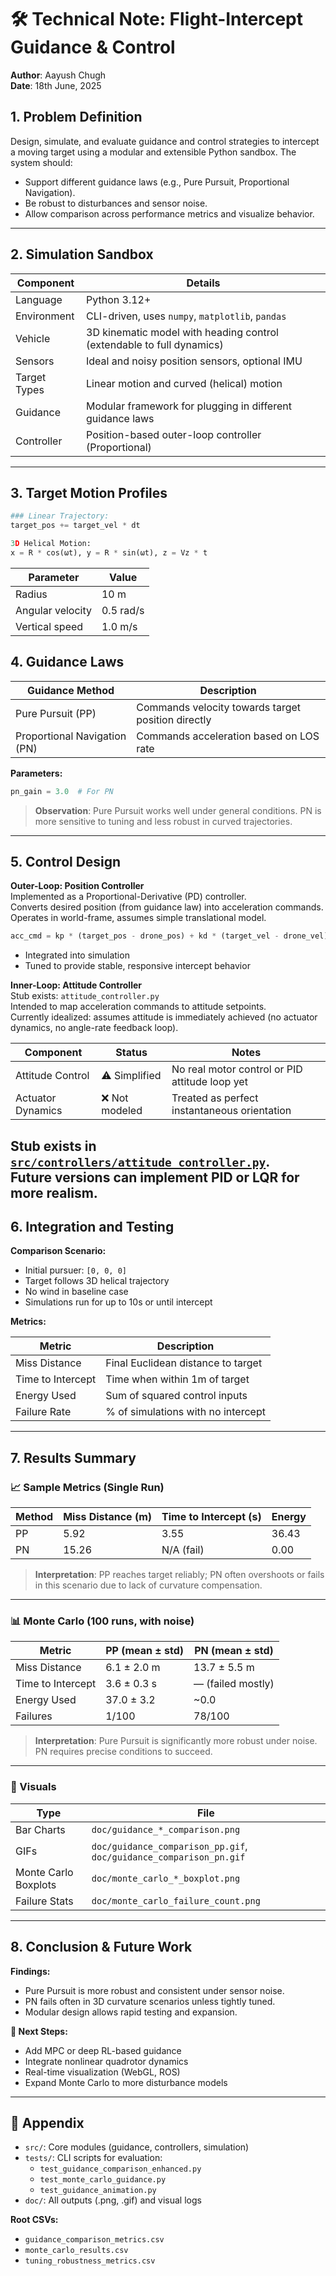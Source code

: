 
# 🛠️ Technical Note: Flight-Intercept Guidance & Control

**Author**: Aayush Chugh  
**Date**: 18th June, 2025

## 1. Problem Definition

Design, simulate, and evaluate guidance and control strategies to intercept a moving target using a modular and extensible Python sandbox. The system should:

- Support different guidance laws (e.g., Pure Pursuit, Proportional Navigation).
- Be robust to disturbances and sensor noise.
- Allow comparison across performance metrics and visualize behavior.

---

## 2. Simulation Sandbox

| Component     | Details                                                                 |
|---------------|-------------------------------------------------------------------------|
| Language      | Python 3.12+                                                             |
| Environment   | CLI-driven, uses `numpy`, `matplotlib`, `pandas`                        |
| Vehicle       | 3D kinematic model with heading control (extendable to full dynamics)   |
| Sensors       | Ideal and noisy position sensors, optional IMU                          |
| Target Types  | Linear motion and curved (helical) motion                               |
| Guidance      | Modular framework for plugging in different guidance laws               |
| Controller    | Position-based outer-loop controller (Proportional)                     |

---

## 3. Target Motion Profiles

```python
### Linear Trajectory:
target_pos += target_vel * dt

3D Helical Motion:
x = R * cos(ωt), y = R * sin(ωt), z = Vz * t
```
| Parameter        | Value     |
| ---------------- | --------- |
| Radius           | 10 m      |
| Angular velocity | 0.5 rad/s |
| Vertical speed   | 1.0 m/s   |



## 4. Guidance Laws

| Guidance Method              | Description                                        |
| ---------------------------- | -------------------------------------------------- |
| Pure Pursuit (PP)            | Commands velocity towards target position directly |
| Proportional Navigation (PN) | Commands acceleration based on LOS rate            |

**Parameters:**
```python
pn_gain = 3.0  # For PN
```
> **Observation**: Pure Pursuit works well under general conditions. PN is more sensitive to tuning and less robust in curved trajectories.
---

## 5. Control Design

**Outer-Loop: Position Controller**  
Implemented as a Proportional-Derivative (PD) controller.  
Converts desired position (from guidance law) into acceleration commands.  
Operates in world-frame, assumes simple translational model.

```python
acc_cmd = kp * (target_pos - drone_pos) + kd * (target_vel - drone_vel)
```

- Integrated into simulation
- Tuned to provide stable, responsive intercept behavior

**Inner-Loop: Attitude Controller**  
Stub exists: `attitude_controller.py`  
Intended to map acceleration commands to attitude setpoints.  
Currently idealized: assumes attitude is immediately achieved (no actuator dynamics, no angle-rate feedback loop).

| Component         | Status        | Notes                                          |
| ----------------- | ------------- | ---------------------------------------------- |
| Attitude Control  | ⚠️ Simplified | No real motor control or PID attitude loop yet |
| Actuator Dynamics | ❌ Not modeled | Treated as perfect instantaneous orientation   |

Stub exists in [`src/controllers/attitude_controller.py`](./src/controllers/attitude_controller.py).  
Future versions can implement PID or LQR for more realism.
---

## 6. Integration and Testing

**Comparison Scenario:**
- Initial pursuer: `[0, 0, 0]`
- Target follows 3D helical trajectory
- No wind in baseline case
- Simulations run for up to 10s or until intercept

**Metrics:**

| Metric            | Description                        |
| ----------------- | ---------------------------------- |
| Miss Distance     | Final Euclidean distance to target |
| Time to Intercept | Time when within 1m of target      |
| Energy Used       | Sum of squared control inputs      |
| Failure Rate      | % of simulations with no intercept |

---

## 7. Results Summary

### 📈 Sample Metrics (Single Run)

| Method | Miss Distance (m) | Time to Intercept (s) | Energy |
| ------ | ----------------- | --------------------- | ------ |
| PP     | 5.92              | 3.55                  | 36.43  |
| PN     | 15.26             | N/A (fail)            | 0.00   |
> **Interpretation**: PP reaches target reliably; PN often overshoots or fails in this scenario due to lack of curvature compensation.
---

### 📊 Monte Carlo (100 runs, with noise)

| Metric            | PP (mean ± std) | PN (mean ± std)   |
| ----------------- | --------------- | ----------------- |
| Miss Distance     | 6.1 ± 2.0 m     | 13.7 ± 5.5 m      |
| Time to Intercept | 3.6 ± 0.3 s     | — (failed mostly) |
| Energy Used       | 37.0 ± 3.2      | ~0.0              |
| Failures          | 1/100           | 78/100            |
> **Interpretation**: Pure Pursuit is significantly more robust under noise. PN requires precise conditions to succeed.
---

### 📁 Visuals

| Type                 | File                                                               |
| -------------------- | ------------------------------------------------------------------ |
| Bar Charts           | `doc/guidance_*_comparison.png`                                    |
| GIFs                 | `doc/guidance_comparison_pp.gif`, `doc/guidance_comparison_pn.gif` |
| Monte Carlo Boxplots | `doc/monte_carlo_*_boxplot.png`                                    |
| Failure Stats        | `doc/monte_carlo_failure_count.png`                                |

---

## 8. Conclusion & Future Work

**Findings:**
- Pure Pursuit is more robust and consistent under sensor noise.
- PN fails often in 3D curvature scenarios unless tightly tuned.
- Modular design allows rapid testing and expansion.

**🔭 Next Steps:**
- Add MPC or deep RL-based guidance
- Integrate nonlinear quadrotor dynamics
- Real-time visualization (WebGL, ROS)
- Expand Monte Carlo to more disturbance models

---

## 📎 Appendix

- `src/`: Core modules (guidance, controllers, simulation)
- `tests/`: CLI scripts for evaluation:
  - `test_guidance_comparison_enhanced.py`
  - `test_monte_carlo_guidance.py`
  - `test_guidance_animation.py`
- `doc/`: All outputs (.png, .gif) and visual logs

**Root CSVs:**
- `guidance_comparison_metrics.csv`
- `monte_carlo_results.csv`
- `tuning_robustness_metrics.csv`

